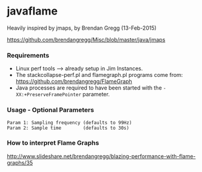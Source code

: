 # javaflame
Heavily inspired by jmaps, by Brendan Gregg (13-Feb-2015)

https://github.com/brendangregg/Misc/blob/master/java/jmaps

### Requirements
* Linux perf tools --> already setup in Jim Instances.
* The stackcollapse-perf.pl and flamegraph.pl programs come from:
   https://github.com/brendangregg/FlameGraph
* Java processes are required to have been started with the `-XX:+PreserveFramePointer` parameter.

### Usage - Optional Parameters
    Param 1: Sampling frequency (defaults to 99Hz)
    Param 2: Sample time        (defaults to 30s)
 
### How to interpret Flame Graphs
  http://www.slideshare.net/brendangregg/blazing-performance-with-flame-graphs/35
